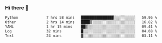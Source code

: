 ### Hi there 👋

<!--START_SECTION:waka-->

```txt
Python             7 hrs 58 mins   ███████████████░░░░░░░░░░   59.96 %
Other              2 hrs 14 mins   ████▒░░░░░░░░░░░░░░░░░░░░   16.82 %
YAML               1 hr 15 mins    ██▒░░░░░░░░░░░░░░░░░░░░░░   09.41 %
Log                32 mins         █░░░░░░░░░░░░░░░░░░░░░░░░   04.08 %
Text               24 mins         ▓░░░░░░░░░░░░░░░░░░░░░░░░   03.11 %
```

<!--END_SECTION:waka-->

<!--
**Jonas-VanHaeken/Jonas-VanHaeken** is a ✨ _special_ ✨ repository because its `README.md` (this file) appears on your GitHub profile.

Here are some ideas to get you started:

- 🔭 I’m currently working on ...
- 🌱 I’m currently learning ...
- 👯 I’m looking to collaborate on ...
- 🤔 I’m looking for help with ...
- 💬 Ask me about ...
- 📫 How to reach me: ...
- 😄 Pronouns: ...
- ⚡ Fun fact: ...
-->
